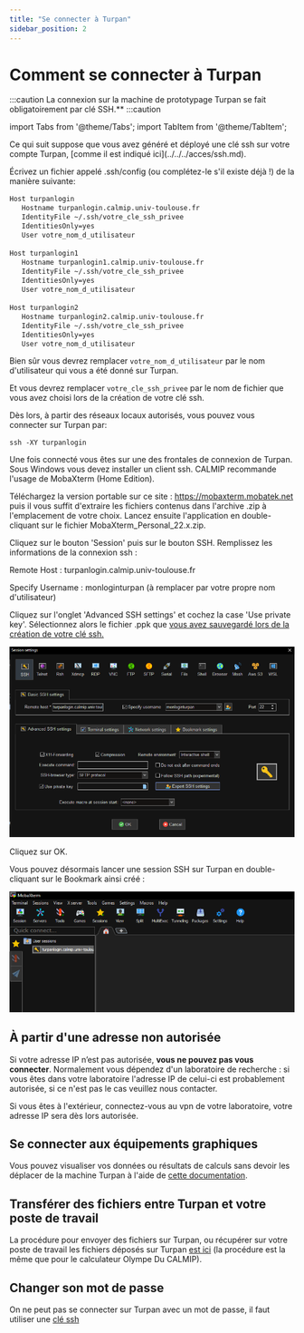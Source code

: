 ```yaml
---
title: "Se connecter à Turpan"
sidebar_position: 2
---
```


# Comment se connecter à Turpan

:::caution
La connexion sur la machine de prototypage Turpan se fait obligatoirement par clé SSH.**
:::caution

import Tabs from '@theme/Tabs';
import TabItem from '@theme/TabItem';

<Tabs>
  <TabItem value="linux" label="GNU Linux/MacOS" default>
Ce qui suit suppose que vous avez généré et déployé une clé ssh sur votre compte Turpan, [comme il est indiqué ici](../../../acces/ssh.md). 

Écrivez un fichier appelé .ssh/config (ou complétez-le s'il existe déjà !) de la manière suivante:

```Shell
Host turpanlogin
   Hostname turpanlogin.calmip.univ-toulouse.fr
   IdentityFile ~/.ssh/votre_cle_ssh_privee
   IdentitiesOnly=yes
   User votre_nom_d_utilisateur

Host turpanlogin1
   Hostname turpanlogin1.calmip.univ-toulouse.fr
   IdentityFile ~/.ssh/votre_cle_ssh_privee
   IdentitiesOnly=yes
   User votre_nom_d_utilisateur

Host turpanlogin2
   Hostname turpanlogin2.calmip.univ-toulouse.fr
   IdentityFile ~/.ssh/votre_cle_ssh_privee
   IdentitiesOnly=yes
   User votre_nom_d_utilisateur
```

Bien sûr vous devrez remplacer `votre_nom_d_utilisateur` par le nom d'utilisateur qui vous a été donné sur Turpan.

Et vous devrez remplacer `votre_cle_ssh_privee` par le nom de fichier que vous avez choisi lors de la création de votre clé ssh.

Dès lors, à partir des réseaux locaux autorisés, vous pouvez vous connecter sur Turpan par:

```
ssh -XY turpanlogin
```
Une fois connecté vous êtes sur une des frontales de connexion de Turpan.
  </TabItem>
  <TabItem value="windows" label="Windows">
Sous Windows vous devez installer un client ssh. CALMIP recommande l'usage de MobaXterm (Home Edition). 

Téléchargez la version portable sur ce site : https://mobaxterm.mobatek.net puis il vous suffit d'extraire les fichiers contenus dans l'archive .zip à l'emplacement de votre choix. Lancez ensuite l'application en double-cliquant sur le fichier MobaXterm_Personal_22.x.zip.

Cliquez sur le bouton 'Session' puis sur le bouton SSH. Remplissez les informations de la connexion ssh :

Remote Host : turpanlogin.calmip.univ-toulouse.fr

Specify Username : monloginturpan (à remplacer par votre propre nom d'utilisateur)

Cliquez sur l'onglet 'Advanced SSH settings' et cochez la case 'Use private key'. Sélectionnez alors le fichier .ppk que [vous avez sauvegardé lors de la création de votre clé ssh.](../../../acces/ssh.md)

![Capture d'écran de MobaXTerm](/img/Moba_session.png)

Cliquez sur OK.

Vous pouvez désormais lancer une session SSH sur Turpan en double-cliquant sur le Bookmark ainsi créé :

![Capture d'écran de génération de clé](/img/Moba_bookmark.png)
  </TabItem>
</Tabs>

## À partir d'une adresse non autorisée

Si votre adresse IP n’est pas autorisée, **vous ne pouvez pas vous connecter**. Normalement vous dépendez d'un laboratoire de recherche : si vous êtes dans votre laboratoire l'adresse IP de celui-ci est probablement autorisée, si ce n'est pas le cas veuillez nous contacter.

Si vous êtes à l'extérieur, connectez-vous au vpn de votre laboratoire, votre adresse IP sera dès lors autorisée.

## Se connecter aux équipements graphiques

Vous pouvez visualiser vos données ou résultats de calculs sans devoir les déplacer de la machine Turpan à l'aide de [cette documentation](./visu.md).

## Transférer des fichiers entre Turpan et votre poste de travail

La procédure pour envoyer des fichiers sur Turpan, ou récupérer sur votre poste de travail les fichiers déposés sur Turpan [est ici](./transfert.md) (la procédure est la même que pour le calculateur Olympe Du CALMIP).

## Changer son mot de passe
On ne peut pas se connecter sur Turpan avec un mot de passe, il faut utiliser une [clé ssh](../../../acces/ssh.md)

